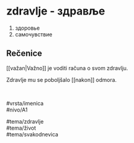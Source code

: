 # zdravlje - здравље

1. здоровье  
2. самочувствие

## Rečenice

[[važan|Važno]] je voditi računa o svom zdravlju.

Zdravlje mu se poboljšalo [[nakon]] odmora.

<br>

#vrsta/imenica  
#nivo/A1  

#tema/zdravlje  
#tema/život  
#tema/svakodnevica
